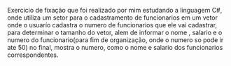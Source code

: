 Exercicio de fixação que foi realizado por mim estudando a linguagem C#, onde utiliza um setor para o cadastramento de funcionarios em um vetor onde o usuarío cadastra o numero de funcionarios que ele vai cadastrar, para determinar o tamanho do vetor, alem de informar o nome , salario e o numero do funcionario(para fim de organização, onde o numero so pode ir ate 50) no final, mostra o numero, como o nome e salario dos funcionarios correspondentes.
